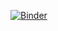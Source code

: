 [![Binder](https://mybinder.org/badge_logo.svg)](https://mybinder.org/v2/gh/MJShinpain/Hyatt_globalist_mattress/main?urlpath=voila/render/Hyatt_globalist_worth.ipynb)
